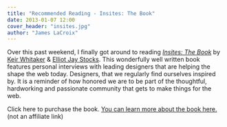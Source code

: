```yaml
---
title: "Recommended Reading - Insites: The Book"
date: 2013-01-07 12:00
cover_header: "insites.jpg"
author: "James LaCroix"
---
```


Over this past weekend, I finally got around to reading *<a href="http://viewportindustries.com/insites-the-book" target="_blank">Insites: The Book</a>* by <a href="http://keirwhitaker.com" target="_blank">Keir Whitaker</a> & <a href="http://elliotjaystocks.com" target="_blank">Elliot Jay Stocks</a>. This wonderfully well written book features personal interviews with leading designers that are helping the shape the web today. Designers, that we regularly find ourselves inspired by. It is a reminder of how honored we are to be part of the thoughtful, hardworking and passionate community that gets to make things for the web.

Click here to purchase the book.
<a href="http://viewportindustries.com/insites-the-book" target="_blank">You can learn more about the book here.</a> (not an affiliate link)
